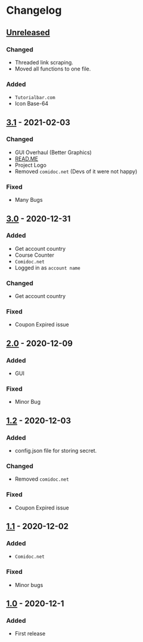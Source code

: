 # Changelog

## [Unreleased](https://github.com/techtanic/Udemy-Course-Grabber)

### Changed

- Threaded link scraping.
- Moved all functions to one file.

### Added

- `Tutorialbar.com`
- Icon Base-64



## [3.1] - 2021-02-03

### Changed

- GUI Overhaul (Better Graphics)
- [READ.ME](https://github.com/techtanic/Udemy-Course-Grabber/blob/master/README.md)
- Project Logo
- Removed `comidoc.net` (Devs of it were not happy)

### Fixed

- Many Bugs


## [3.0] - 2020-12-31

### Added 

- Get account country
- Course Counter
- `Comidoc.net`
- Logged in as `account name` 

### Changed

- Get account country

### Fixed 

- Coupon Expired issue


## [2.0] - 2020-12-09

### Added 

- GUI

### Fixed 

- Minor Bug


## [1.2] - 2020-12-03

### Added 

- config.json file for storing secret. 

### Changed

- Removed `comidoc.net`

### Fixed 

- Coupon Expired issue


## [1.1] - 2020-12-02

### Added

- `Comidoc.net`

### Fixed

- Minor bugs

## [1.0] - 2020-12-1

### Added

- First release

[3.1]: https://github.com/techtanic/Udemy-Course-Grabber/releases/tag/v3.1
[3.0]: https://github.com/techtanic/Udemy-Course-Grabber/releases/tag/v3.0
[2.0]: https://github.com/techtanic/Udemy-Course-Grabber/releases/tag/v2.0
[1.2]: https://github.com/techtanic/Udemy-Course-Grabber/releases/tag/v1.2
[1.1]: https://github.com/techtanic/Udemy-Course-Grabber/releases/tag/v1.1
[1.0]: https://github.com/techtanic/Udemy-Course-Grabber/releases/tag/v1.0